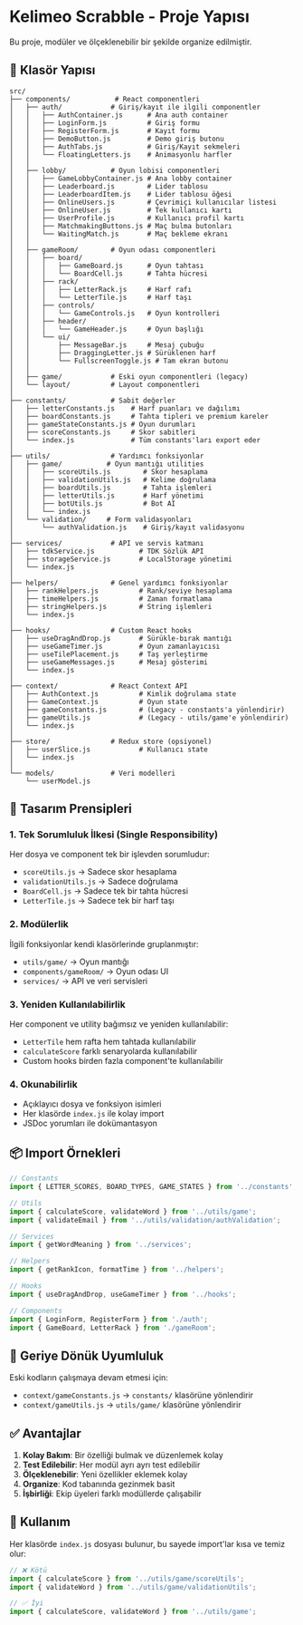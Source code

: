 # Kelimeo Scrabble - Proje Yapısı

Bu proje, modüler ve ölçeklenebilir bir şekilde organize edilmiştir.

## 📁 Klasör Yapısı

```
src/
├── components/           # React componentleri
│   ├── auth/            # Giriş/kayıt ile ilgili componentler
│   │   ├── AuthContainer.js      # Ana auth container
│   │   ├── LoginForm.js          # Giriş formu
│   │   ├── RegisterForm.js       # Kayıt formu
│   │   ├── DemoButton.js         # Demo giriş butonu
│   │   ├── AuthTabs.js           # Giriş/Kayıt sekmeleri
│   │   └── FloatingLetters.js    # Animasyonlu harfler
│   │
│   ├── lobby/           # Oyun lobisi componentleri
│   │   ├── GameLobbyContainer.js # Ana lobby container
│   │   ├── Leaderboard.js        # Lider tablosu
│   │   ├── LeaderboardItem.js    # Lider tablosu öğesi
│   │   ├── OnlineUsers.js        # Çevrimiçi kullanıcılar listesi
│   │   ├── OnlineUser.js         # Tek kullanıcı kartı
│   │   ├── UserProfile.js        # Kullanıcı profil kartı
│   │   ├── MatchmakingButtons.js # Maç bulma butonları
│   │   └── WaitingMatch.js       # Maç bekleme ekranı
│   │
│   ├── gameRoom/        # Oyun odası componentleri
│   │   ├── board/
│   │   │   ├── GameBoard.js      # Oyun tahtası
│   │   │   └── BoardCell.js      # Tahta hücresi
│   │   ├── rack/
│   │   │   ├── LetterRack.js     # Harf rafı
│   │   │   └── LetterTile.js     # Harf taşı
│   │   ├── controls/
│   │   │   └── GameControls.js   # Oyun kontrolleri
│   │   ├── header/
│   │   │   └── GameHeader.js     # Oyun başlığı
│   │   └── ui/
│   │       ├── MessageBar.js     # Mesaj çubuğu
│   │       ├── DraggingLetter.js # Sürüklenen harf
│   │       └── FullscreenToggle.js # Tam ekran butonu
│   │
│   ├── game/            # Eski oyun componentleri (legacy)
│   └── layout/          # Layout componentleri
│
├── constants/           # Sabit değerler
│   ├── letterConstants.js    # Harf puanları ve dağılımı
│   ├── boardConstants.js     # Tahta tipleri ve premium kareler
│   ├── gameStateConstants.js # Oyun durumları
│   ├── scoreConstants.js     # Skor sabitleri
│   └── index.js              # Tüm constants'ları export eder
│
├── utils/               # Yardımcı fonksiyonlar
│   ├── game/           # Oyun mantığı utilities
│   │   ├── scoreUtils.js        # Skor hesaplama
│   │   ├── validationUtils.js   # Kelime doğrulama
│   │   ├── boardUtils.js        # Tahta işlemleri
│   │   ├── letterUtils.js       # Harf yönetimi
│   │   ├── botUtils.js          # Bot AI
│   │   └── index.js
│   └── validation/     # Form validasyonları
│       └── authValidation.js    # Giriş/kayıt validasyonu
│
├── services/            # API ve servis katmanı
│   ├── tdkService.js           # TDK Sözlük API
│   ├── storageService.js       # LocalStorage yönetimi
│   └── index.js
│
├── helpers/             # Genel yardımcı fonksiyonlar
│   ├── rankHelpers.js          # Rank/seviye hesaplama
│   ├── timeHelpers.js          # Zaman formatlama
│   ├── stringHelpers.js        # String işlemleri
│   └── index.js
│
├── hooks/               # Custom React hooks
│   ├── useDragAndDrop.js       # Sürükle-bırak mantığı
│   ├── useGameTimer.js         # Oyun zamanlayıcısı
│   ├── useTilePlacement.js     # Taş yerleştirme
│   ├── useGameMessages.js      # Mesaj gösterimi
│   └── index.js
│
├── context/             # React Context API
│   ├── AuthContext.js          # Kimlik doğrulama state
│   ├── GameContext.js          # Oyun state
│   ├── gameConstants.js        # (Legacy - constants'a yönlendirir)
│   ├── gameUtils.js            # (Legacy - utils/game'e yönlendirir)
│   └── index.js
│
├── store/               # Redux store (opsiyonel)
│   ├── userSlice.js            # Kullanıcı state
│   └── index.js
│
└── models/              # Veri modelleri
    └── userModel.js

```

## 🎯 Tasarım Prensipleri

### 1. **Tek Sorumluluk İlkesi (Single Responsibility)**
Her dosya ve component tek bir işlevden sorumludur:
- `scoreUtils.js` → Sadece skor hesaplama
- `validationUtils.js` → Sadece doğrulama
- `BoardCell.js` → Sadece tek bir tahta hücresi
- `LetterTile.js` → Sadece tek bir harf taşı

### 2. **Modülerlik**
İlgili fonksiyonlar kendi klasörlerinde gruplanmıştır:
- `utils/game/` → Oyun mantığı
- `components/gameRoom/` → Oyun odası UI
- `services/` → API ve veri servisleri

### 3. **Yeniden Kullanılabilirlik**
Her component ve utility bağımsız ve yeniden kullanılabilir:
- `LetterTile` hem rafta hem tahtada kullanılabilir
- `calculateScore` farklı senaryolarda kullanılabilir
- Custom hooks birden fazla component'te kullanılabilir

### 4. **Okunabilirlik**
- Açıklayıcı dosya ve fonksiyon isimleri
- Her klasörde `index.js` ile kolay import
- JSDoc yorumları ile dokümantasyon

## 📦 Import Örnekleri

```javascript
// Constants
import { LETTER_SCORES, BOARD_TYPES, GAME_STATES } from '../constants';

// Utils
import { calculateScore, validateWord } from '../utils/game';
import { validateEmail } from '../utils/validation/authValidation';

// Services
import { getWordMeaning } from '../services';

// Helpers
import { getRankIcon, formatTime } from '../helpers';

// Hooks
import { useDragAndDrop, useGameTimer } from '../hooks';

// Components
import { LoginForm, RegisterForm } from './auth';
import { GameBoard, LetterRack } from './gameRoom';
```

## 🔄 Geriye Dönük Uyumluluk

Eski kodların çalışmaya devam etmesi için:
- `context/gameConstants.js` → `constants/` klasörüne yönlendirir
- `context/gameUtils.js` → `utils/game/` klasörüne yönlendirir

## ✅ Avantajlar

1. **Kolay Bakım**: Bir özelliği bulmak ve düzenlemek kolay
2. **Test Edilebilir**: Her modül ayrı ayrı test edilebilir
3. **Ölçeklenebilir**: Yeni özellikler eklemek kolay
4. **Organize**: Kod tabanında gezinmek basit
5. **İşbirliği**: Ekip üyeleri farklı modüllerde çalışabilir

## 🚀 Kullanım

Her klasörde `index.js` dosyası bulunur, bu sayede import'lar kısa ve temiz olur:

```javascript
// ❌ Kötü
import { calculateScore } from '../utils/game/scoreUtils';
import { validateWord } from '../utils/game/validationUtils';

// ✅ İyi
import { calculateScore, validateWord } from '../utils/game';
```
